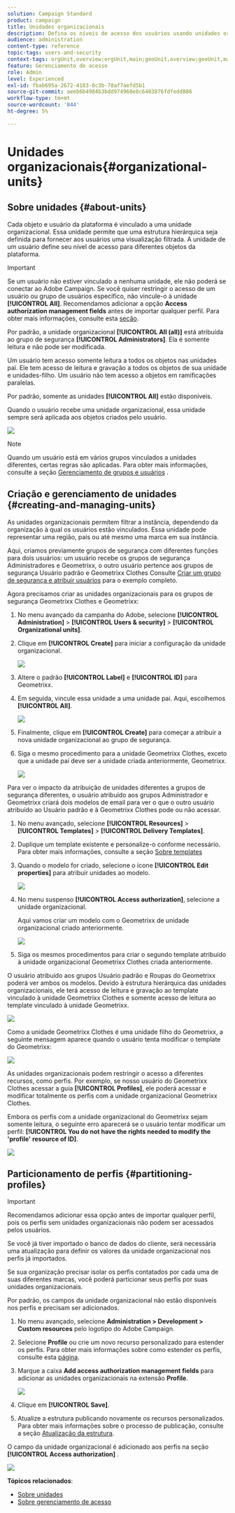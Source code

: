 ```yaml
---
solution: Campaign Standard
product: campaign
title: Unidades organizacionais
description: Defina os níveis de acesso dos usuários usando unidades organizacionais.
audience: administration
content-type: reference
topic-tags: users-and-security
context-tags: orgUnit,overview;orgUnit,main;geoUnit,overview;geoUnit,main
feature: Gerenciamento de acesso
role: Admin
level: Experienced
exl-id: fbab695a-2672-4183-8c3b-78af7aefd5b1
source-git-commit: aeeb6b4984b3bdd974960e8c6403876fdfedd886
workflow-type: tm+mt
source-wordcount: '844'
ht-degree: 5%

---
```


# Unidades organizacionais{#organizational-units}

## Sobre unidades {#about-units}

Cada objeto e usuário da plataforma é vinculado a uma unidade organizacional. Essa unidade permite que uma estrutura hierárquica seja definida para fornecer aos usuários uma visualização filtrada. A unidade de um usuário define seu nível de acesso para diferentes objetos da plataforma.

>[!IMPORTANT]
>
>Se um usuário não estiver vinculado a nenhuma unidade, ele não poderá se conectar ao Adobe Campaign. Se você quiser restringir o acesso de um usuário ou grupo de usuários específico, não vincule-o à unidade **[!UICONTROL All]**. Recomendamos adicionar a opção **Access authorization management fields** antes de importar qualquer perfil. Para obter mais informações, consulte esta [seção](../../administration/using/organizational-units.md#partitioning-profiles).
>
>Por padrão, a unidade organizacional **[!UICONTROL All (all)]** está atribuída ao grupo de segurança **[!UICONTROL Administrators]**. Ela é somente leitura e não pode ser modificada.

Um usuário tem acesso somente leitura a todos os objetos nas unidades pai. Ele tem acesso de leitura e gravação a todos os objetos de sua unidade e unidades-filho. Um usuário não tem acesso a objetos em ramificações paralelas.

Por padrão, somente as unidades **[!UICONTROL All]** estão disponíveis.

Quando o usuário recebe uma unidade organizacional, essa unidade sempre será aplicada aos objetos criados pelo usuário.

![](assets/user_management_2.png)

>[!NOTE]
>
>Quando um usuário está em vários grupos vinculados a unidades diferentes, certas regras são aplicadas. Para obter mais informações, consulte a seção [Gerenciamento de grupos e usuários](../../administration/using/managing-groups-and-users.md) .

## Criação e gerenciamento de unidades {#creating-and-managing-units}

As unidades organizacionais permitem filtrar a instância, dependendo da organização à qual os usuários estão vinculados. Essa unidade pode representar uma região, país ou até mesmo uma marca em sua instância.

Aqui, criamos previamente grupos de segurança com diferentes funções para dois usuários: um usuário recebe os grupos de segurança Administradores e Geometrixx, o outro usuário pertence aos grupos de segurança Usuário padrão e Geometrixx Clothes Consulte [Criar um grupo de segurança e atribuir usuários](../../administration/using/managing-groups-and-users.md#creating-a-security-group-and-assigning-users) para o exemplo completo.

Agora precisamos criar as unidades organizacionais para os grupos de segurança Geometrixx Clothes e Geometrixx:

1. No menu avançado da campanha do Adobe, selecione **[!UICONTROL Administration]** > **[!UICONTROL Users & security]** > **[!UICONTROL Organizational units]**.
1. Clique em **[!UICONTROL Create]** para iniciar a configuração da unidade organizacional.

   ![](assets/manage_units_1.png)

1. Altere o padrão **[!UICONTROL Label]** e **[!UICONTROL ID]** para Geometrixx.
1. Em seguida, vincule essa unidade a uma unidade pai. Aqui, escolhemos **[!UICONTROL All]**.

   ![](assets/manage_units_2.png)

1. Finalmente, clique em **[!UICONTROL Create]** para começar a atribuir a nova unidade organizacional ao grupo de segurança.
1. Siga o mesmo procedimento para a unidade Geometrixx Clothes, exceto que a unidade pai deve ser a unidade criada anteriormente, Geometrixx.

   ![](assets/manage_units_3.png)

Para ver o impacto da atribuição de unidades diferentes a grupos de segurança diferentes, o usuário atribuído aos grupos Administrador e Geometrixx criará dois modelos de email para ver o que o outro usuário atribuído ao Usuário padrão e à Geometrixx Clothes pode ou não acessar.

1. No menu avançado, selecione **[!UICONTROL Resources]** > **[!UICONTROL Templates]** > **[!UICONTROL Delivery Templates]**.
1. Duplique um template existente e personalize-o conforme necessário. Para obter mais informações, consulte a seção [Sobre templates](../../start/using/marketing-activity-templates.md)
1. Quando o modelo for criado, selecione o ícone **[!UICONTROL Edit properties]** para atribuir unidades ao modelo.

   ![](assets/manage_units_6.png)

1. No menu suspenso **[!UICONTROL Access authorization]**, selecione a unidade organizacional.

   Aqui vamos criar um modelo com o Geometrixx de unidade organizacional criado anteriormente.

   ![](assets/manage_units_5.png)

1. Siga os mesmos procedimentos para criar o segundo template atribuído à unidade organizacional Geometrixx Clothes criada anteriormente.

O usuário atribuído aos grupos Usuário padrão e Roupas do Geometrixx poderá ver ambos os modelos. Devido à estrutura hierárquica das unidades organizacionais, ele terá acesso de leitura e gravação ao template vinculado à unidade Geometrixx Clothes e somente acesso de leitura ao template vinculado à unidade Geometrixx.

![](assets/manage_units_7.png)

Como a unidade Geometrixx Clothes é uma unidade filho do Geometrixx, a seguinte mensagem aparece quando o usuário tenta modificar o template do Geometrixx:

![](assets/manage_units_8.png)

As unidades organizacionais podem restringir o acesso a diferentes recursos, como perfis. Por exemplo, se nosso usuário do Geometrixx Clothes acessar a guia **[!UICONTROL Profiles]**, ele poderá acessar e modificar totalmente os perfis com a unidade organizacional Geometrixx Clothes.

Embora os perfis com a unidade organizacional do Geometrixx sejam somente leitura, o seguinte erro aparecerá se o usuário tentar modificar um perfil: **[!UICONTROL You do not have the rights needed to modify the 'profile' resource of ID]**.

![](assets/manage_units_10.png)

## Particionamento de perfis {#partitioning-profiles}

>[!IMPORTANT]
>
>Recomendamos adicionar essa opção antes de importar qualquer perfil, pois os perfis sem unidades organizacionais não podem ser acessados pelos usuários.
>
>Se você já tiver importado o banco de dados do cliente, será necessária uma atualização para definir os valores da unidade organizacional nos perfis já importados.

Se sua organização precisar isolar os perfis contatados por cada uma de suas diferentes marcas, você poderá particionar seus perfis por suas unidades organizacionais.

Por padrão, os campos da unidade organizacional não estão disponíveis nos perfis e precisam ser adicionados.

1. No menu avançado, selecione **Administration > Development > Custom resources** pelo logotipo do Adobe Campaign.
1. Selecione **Profile** ou crie um novo recurso personalizado para estender os perfis. Para obter mais informações sobre como estender os perfis, consulte esta [página](../../developing/using/extending-the-profile-resource-with-a-new-field.md#step-1--extend-the-profile-resource).
1. Marque a caixa **Add access authorization management fields** para adicionar as unidades organizacionais na extensão **Profile**.

   ![](assets/user_management_9.png)

1. Clique em **[!UICONTROL Save]**.
1. Atualize a estrutura publicando novamente os recursos personalizados. Para obter mais informações sobre o processo de publicação, consulte a seção [Atualização da estrutura](../../developing/using/updating-the-database-structure.md).

O campo da unidade organizacional é adicionado aos perfis na seção **[!UICONTROL Access authorization]** .

![](assets/user_management_10.png)

**Tópicos relacionados**:

* [Sobre unidades](../../administration/using/organizational-units.md#about-units)
* [Sobre gerenciamento de acesso](../../administration/using/about-access-management.md)
